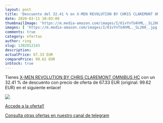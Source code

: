 ```yaml
---
layout: post
title: 'Descuento del 32.41 % en X-MEN REVOLUTION BY CHRIS CLAREMONT OMNI'
date: 2020-03-11 10:03:09
thumbnailImage: 'https://m.media-amazon.com/images/I/61vYnTU4hML._SL200_.jpg'
images: [ 'https://m.media-amazon.com/images/I/61vYnTU4hML._SL200_.jpg' ]
comments: true
category: ofertas
author: ring
slug: 1302912143
description:
actualPrice: 67.33 EUR
comparePrice: 99.62 EUR
inStock: true
---
```


Tienes [X-MEN REVOLUTION BY CHRIS CLAREMONT OMNIBUS HC](https://www.amazon.es/dp/1302912143/?tag=redken-21) con un 32.41 % de descuento con precio de oferta de 67.33 EUR (original: 99.62 EUR) en el siguiente enlace!

[![](https://m.media-amazon.com/images/I/61vYnTU4hML._SL200_.jpg)](https://www.amazon.es/dp/1302912143/?tag=redken-21)

[Accede a la oferta!!](https://www.amazon.es/dp/1302912143/?tag=redken-21)

[Consulta otras ofertas en nuestro canal de telegram](https://t.me/s/ofertas25)
